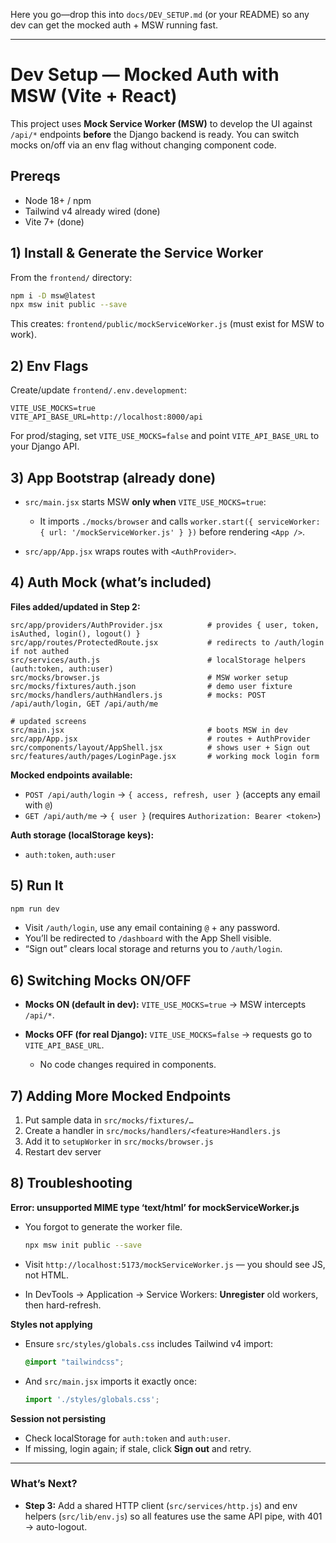 Here you go—drop this into `docs/DEV_SETUP.md` (or your README) so any dev can get the mocked auth + MSW running fast.

---

# Dev Setup — Mocked Auth with MSW (Vite + React)

This project uses **Mock Service Worker (MSW)** to develop the UI against `/api/*` endpoints **before** the Django backend is ready. You can switch mocks on/off via an env flag without changing component code.

## Prereqs

* Node 18+ / npm
* Tailwind v4 already wired (done)
* Vite 7+ (done)

## 1) Install & Generate the Service Worker

From the `frontend/` directory:

```bash
npm i -D msw@latest
npx msw init public --save
```

This creates: `frontend/public/mockServiceWorker.js` (must exist for MSW to work).

## 2) Env Flags

Create/update `frontend/.env.development`:

```
VITE_USE_MOCKS=true
VITE_API_BASE_URL=http://localhost:8000/api
```

For prod/staging, set `VITE_USE_MOCKS=false` and point `VITE_API_BASE_URL` to your Django API.

## 3) App Bootstrap (already done)

* `src/main.jsx` starts MSW **only when** `VITE_USE_MOCKS=true`:

    * It imports `./mocks/browser` and calls `worker.start({ serviceWorker: { url: '/mockServiceWorker.js' } })` before rendering `<App />`.
* `src/app/App.jsx` wraps routes with `<AuthProvider>`.

## 4) Auth Mock (what’s included)

**Files added/updated in Step 2:**

```
src/app/providers/AuthProvider.jsx          # provides { user, token, isAuthed, login(), logout() }
src/app/routes/ProtectedRoute.jsx           # redirects to /auth/login if not authed
src/services/auth.js                        # localStorage helpers (auth:token, auth:user)
src/mocks/browser.js                        # MSW worker setup
src/mocks/fixtures/auth.json                # demo user fixture
src/mocks/handlers/authHandlers.js          # mocks: POST /api/auth/login, GET /api/auth/me

# updated screens
src/main.jsx                                # boots MSW in dev
src/app/App.jsx                             # routes + AuthProvider
src/components/layout/AppShell.jsx          # shows user + Sign out
src/features/auth/pages/LoginPage.jsx       # working mock login form
```

**Mocked endpoints available:**

* `POST /api/auth/login` → `{ access, refresh, user }` (accepts any email with `@`)
* `GET /api/auth/me` → `{ user }` (requires `Authorization: Bearer <token>`)

**Auth storage (localStorage keys):**

* `auth:token`, `auth:user`

## 5) Run It

```bash
npm run dev
```

* Visit `/auth/login`, use any email containing `@` + any password.
* You’ll be redirected to `/dashboard` with the App Shell visible.
* “Sign out” clears local storage and returns you to `/auth/login`.

## 6) Switching Mocks ON/OFF

* **Mocks ON (default in dev):** `VITE_USE_MOCKS=true` → MSW intercepts `/api/*`.
* **Mocks OFF (for real Django):** `VITE_USE_MOCKS=false` → requests go to `VITE_API_BASE_URL`.

    * No code changes required in components.

## 7) Adding More Mocked Endpoints

1. Put sample data in `src/mocks/fixtures/…`
2. Create a handler in `src/mocks/handlers/<feature>Handlers.js`
3. Add it to `setupWorker` in `src/mocks/browser.js`
4. Restart dev server

## 8) Troubleshooting

**Error: unsupported MIME type ‘text/html’ for mockServiceWorker.js**

* You forgot to generate the worker file.

  ```bash
  npx msw init public --save
  ```
* Visit `http://localhost:5173/mockServiceWorker.js` — you should see JS, not HTML.
* In DevTools → Application → Service Workers: **Unregister** old workers, then hard-refresh.

**Styles not applying**

* Ensure `src/styles/globals.css` includes Tailwind v4 import:

  ```css
  @import "tailwindcss";
  ```
* And `src/main.jsx` imports it exactly once:

  ```js
  import './styles/globals.css';
  ```

**Session not persisting**

* Check localStorage for `auth:token` and `auth:user`.
* If missing, login again; if stale, click **Sign out** and retry.

---

### What’s Next?

* **Step 3:** Add a shared HTTP client (`src/services/http.js`) and env helpers (`src/lib/env.js`) so all features use the same API pipe, with 401 → auto-logout.
